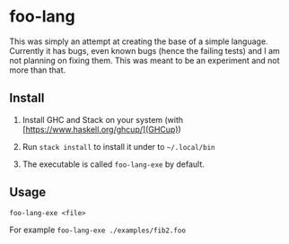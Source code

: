 # foo-lang

This was simply an attempt at creating the base of a simple language. Currently it has bugs, even known bugs
(hence the failing tests) and I am not planning on fixing them. This was meant to be an experiment and not
more than that.

## Install

1. Install GHC and Stack on your system (with [https://www.haskell.org/ghcup/](GHCup))

2. Run `stack install` to install it under to `~/.local/bin`

3. The executable is called `foo-lang-exe` by default.

## Usage

`foo-lang-exe <file>`

For example `foo-lang-exe ./examples/fib2.foo`

